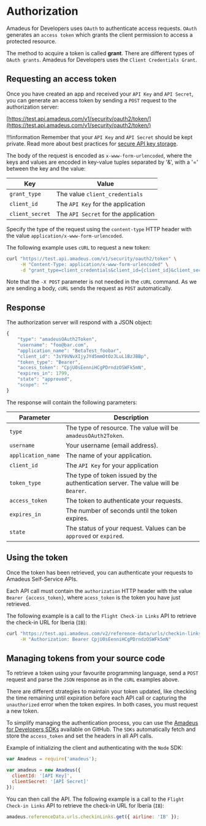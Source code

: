 # Authorization

Amadeus for Developers uses `OAuth` to authenticate access requests. `OAuth` generates an `access token` which grants the client permission to access a protected resource. 

The method to acquire a token is called **grant**. There are different types of `OAuth grants`. Amadeus for Developers uses the `Client Credentials Grant`.

## Requesting an access token

Once you have created an app and received your `API Key` and  `API Secret`, you can generate an access token by sending a `POST` request to the authorization server:

[https://test.api.amadeus.com/v1/security/oauth2/token/](https://test.api.amadeus.com/v1/security/oauth2/token/)

!!!information
    Remember that your `API Key` and  `API Secret` should be kept private. Read more about best practices for [secure API key storage](https://developers.amadeus.com/blog/best-practices-api-key-storage).

The body of the request is encoded as `x-www-form-urlencoded`, where the keys and values are encoded in key-value tuples separated by '&', with a '=' between
the key and the value:

| Key | Value |
| ----------- | ----------- |
| `grant_type`      | The value `client_credentials`        |
| `client_id`       | The `API Key` for the application     |
| `client_secret`   | The `API Secret` for the application  |

Specify the type of the request using the `content-type` HTTP header with the value `application/x-www-form-urlencoded`.

The following example uses `cURL` to request a new token:

```bash
curl "https://test.api.amadeus.com/v1/security/oauth2/token" \
     -H "Content-Type: application/x-www-form-urlencoded" \
     -d "grant_type=client_credentials&client_id={client_id}&client_secret={client_secret}"
```
Note that the `-X POST` parameter is not needed in the `cURL` command. As we are sending a body, `cURL` sends the request as `POST` automatically.

## Response

The authorization server will respond with a JSON object:

```javascript
{
    "type": "amadeusOAuth2Token",
    "username": "foo@bar.com",
    "application_name": "BetaTest_foobar",
    "client_id": "3sY9VNvXIjyJYd5mmOtOzJLuL1BzJBBp",
    "token_type": "Bearer",
    "access_token": "CpjU0sEenniHCgPDrndzOSWFk5mN",
    "expires_in": 1799,
    "state": "approved",
    "scope": ""
}
```
The response will contain the following parameters:

| Parameter      | Description |
| ----------- | ----------- |
| `type`      | The type of resource. The value will be `amadeusOAuth2Token`. |
| `username`       | Your username \(email address\).        |
| `application_name`   | The name of your application.  |
| `client_id`      |  The `API Key` for your application  |
| `token_type`       | The type of token issued by the authentication server. The value will be `Bearer`.        |
| `access_token`   | The token to authenticate your requests.  |
| `expires_in`   | The number of seconds until the token expires.  |
| `state`   | The status of your request. Values can be `approved` or `expired`.  |

## Using the token

Once the token has been retrieved, you can authenticate your requests to Amadeus Self-Service APIs.

Each API call must contain the `authorization` HTTP header with the value `Bearer {access_token}`, where `acess_token` is the token you have just retrieved.

The following example is a call to the `Flight Check-in Links` API to retrieve the check-in URL for Iberia \(`IB`\):

```bash
curl "https://test.api.amadeus.com/v2/reference-data/urls/checkin-links?airline=IB" \
     -H "Authorization: Bearer CpjU0sEenniHCgPDrndzOSWFk5mN"
```

## Managing tokens from your source code

To retrieve a token using your favourite programming language, send a `POST` request and parse the `JSON` response as in the `cURL` examples above.  

There are different strategies to maintain your token updated, like checking the time remaining until expiration before each API call or capturing the `unauthorized` error when the token expires. In both cases, you must request a new token.

To simplify managing the authentication process, you can use the [Amadeus for Developers SDKs](https://github.com/amadeus4dev) available on GitHub. The `SDKs`
automatically fetch and store the `access_token` and set the headers in all API
calls.

Example of initializing the client and authenticating with the `Node` SDK:

```javascript
var Amadeus = require('amadeus');

var amadeus = new Amadeus({
  clientId: '[API Key]',
  clientSecret: '[API Secret]'
});
```

You can then call the API. The following example is a call to the `Flight Check-in Links` API to retrieve the check-in URL for Iberia \(`IB`\):


```javascript
amadeus.referenceData.urls.checkinLinks.get({ airline: 'IB' });
```

